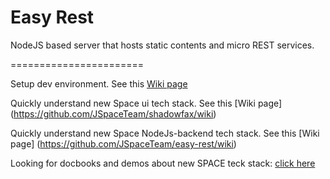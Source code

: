 Easy Rest
=========

NodeJS based server that hosts static contents and micro REST services.

=======================

Setup dev environment. See this [Wiki page](https://github.com/JSpaceTeam/devsetup/wiki/Getting-Started#setup-devenv)

Quickly understand new Space ui tech stack. See this [Wiki page] (https://github.com/JSpaceTeam/shadowfax/wiki)

Quickly understand new Space NodeJs-backend tech stack. See this [Wiki page] (https://github.com/JSpaceTeam/easy-rest/wiki)

Looking for docbooks and demos about new SPACE teck stack: [click here](http://jspaceteam.github.io/shadowfax)
